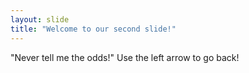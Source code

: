 ```yaml
---
layout: slide
title: "Welcome to our second slide!"
---
```

"Never tell me the odds!"
Use the left arrow to go back!
